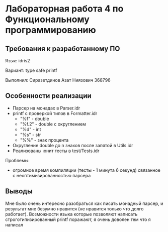 # Лабораторная работа 4 по Функциональному программированию

## Требования к разработанному ПО

Язык: idris2

Вариант: type safe printf

Выполнил: Сиразетдинов Азат Ниязович 368796

## Особенности реализации

- Парсер на монадах в Parser.idr
- printf с проверкой типов в Formatter.idr
    - "%f" - double
    - "%f.2" - double с округлением
    - "%d" - int
    - "%s" - str
    - "%%" - знак процента
- Округление double до n знаков после запятой в Utils.idr
- Реализованы юнит тесты в test/Tests.idr


Проблемы:
- огромное время компиляции (тесты - 1 минута 6 секунд) связанное с неоптимизированностью парсера

## Выводы
Мне было очень интересно разобраться как писать монадный парсер, и результат мне безумно нравится (не нравится только что долго работает). 
Возможности языка которые позволяют написать строготипизированный printf поражают, я очень доволен тем что я написал
